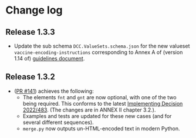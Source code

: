 # Change log

## Release 1.3.3

* Update the sub schema `DCC.ValueSets.schema.json` for the new valueset `vaccine-encoding-instructions` corresponding to Annex A of (version 1.14 of) [guidelines document](https://ec.europa.eu/health/sites/default/files/ehealth/docs/digital-green-value-sets_en.pdf).


## Release 1.3.2

* ([PR #141](https://github.com/ehn-dcc-development/ehn-dcc-schema/issues/141)) achieves the following:
  * The elements `fnt` and `gnt` are now optional, with one of the two being required.
    This conforms to the latest [Implementing Decision 2022/483](https://eur-lex.europa.eu/legal-content/EN/TXT/HTML/?uri=CELEX:32022D0483).
    (The changes are in ANNEX II chapter 3.2.).
  * Examples and tests are updated for these new cases (and for several different sequences).
  * `merge.py` now outputs un-HTML-encoded text in modern Python.

